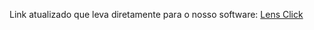Link atualizado que leva diretamente para o nosso software: [Lens Click](https://renato1909.github.io/)
